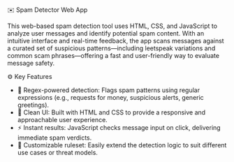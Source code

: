✉️ Spam Detector Web App

This web-based spam detection tool uses HTML, CSS, and JavaScript to analyze user messages and identify potential spam content. With an intuitive interface and real-time feedback, the app scans messages against a curated set of suspicious patterns—including leetspeak variations and common scam phrases—offering a fast and user-friendly way to evaluate message safety.

⚙️ Key Features
- 🧠 Regex-powered detection: Flags spam patterns using regular expressions (e.g., requests for money, suspicious alerts, generic greetings).
- 🎨 Clean UI: Built with HTML and CSS to provide a responsive and approachable user experience.
- ⚡ Instant results: JavaScript checks message input on click, delivering immediate spam verdicts.
- 🔐 Customizable ruleset: Easily extend the detection logic to suit different use cases or threat models.
